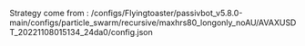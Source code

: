Strategy come from : /configs/Flyingtoaster/passivbot_v5.8.0-main/configs/particle_swarm/recursive/maxhrs80_longonly_noAU/AVAXUSDT_20221108015134_24da0/config.json